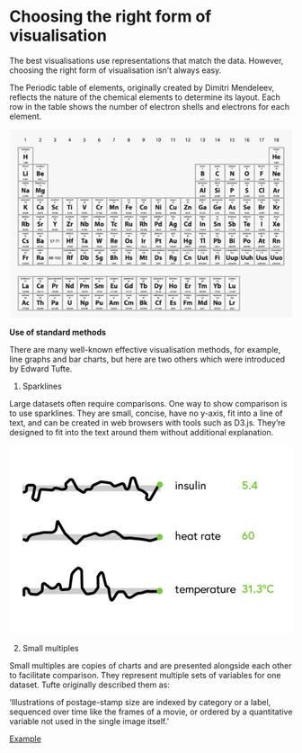 # Choosing the right form of visualisation


The best visualisations use representations that match the data. However, choosing the right form of visualisation isn’t always easy.

The Periodic table of elements, originally created by Dimitri Mendeleev, reflects the nature of the chemical elements to determine its layout. Each row in the table shows the number of electron shells and electrons for each element.

![periodic table](/pictures/periodic.png)


__Use of standard methods__

There are many well-known effective visualisation methods, for example, line graphs and bar charts, but here are two others which were introduced by Edward Tufte.


1. Sparklines

Large datasets often require comparisons. One way to show comparison is to use sparklines. They are small, concise, have no y-axis, fit into a line of text, and can be created in web browsers with tools such as D3.js. They’re designed to fit into the text around them without additional explanation.

![periodic table](/pictures/sparklines.png)

2. Small multiples

Small multiples are copies of charts and are presented alongside each other to facilitate comparison. They represent multiple sets of variables for one dataset. Tufte originally described them as:

‘Illustrations of postage-stamp size are indexed by category or a label, sequenced over time like the frames of a movie, or ordered by a quantitative variable not used in the single image itself.’

[Example](https://andrewgelman.com/2009/06/15/who_wants_schoo/)
